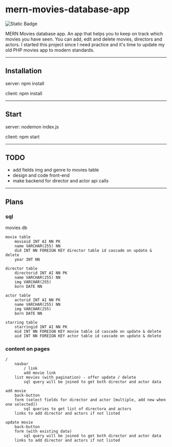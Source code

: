 # mern-movies-database-app

![Static Badge](https://img.shields.io/badge/Project_Status-In_Progress-orange)

MERN Movies database app. An app that helps you to keep on track which movies you have seen. You can add, edit and delete movies, directors and actors. I started this project since I need practice and it's time to update my old PHP movies app to modern standards.

---

## Installation

server: npm install

client: npm install

---

## Start

server: nodemon index.js

client: npm start

---

## TODO

- add fields img and genre to movies table
- design and code front-end
- make backend for director and actor api calls

---

## Plans

### sql

movies db

    movie table
        movieid INT AI NN PK
        name VARCHAR(255) NN
        did INT NN FOREIGN KEY director table id cascade on update & delete
        year INT NN

    director table
        directorid INT AI NN PK
        name VARCHAR(255) NN
        img VARCHAR(255)
        born DATE NN

    actor table
        actorid INT AI NN PK
        name VARCHAR(255) NN
        img VARCHAR(255)
        born DATE NN

    starring table
        starringid INT AI NN PK
        mid INT NN FOREIGN KEY movie table id cascade on update & delete
        aid INT NN FOREIGN KEY actor table id cascade on update & delete

### content on pages

    /
        navbar
            / link
            add movie link
        list movies (with pagination) - offer update / delete
            sql query will be joined to get both director and actor data

    add movie
        back-button
        form (select fields for director and actor [multiple, add new when one selected])
            sql queries to get list of directora and actors
        links to add director and actors if not listed

    update movie
        back-button
        form (with existing data)
            sql query will be joined to get both director and actor data
        links to add director and actors if not listed
